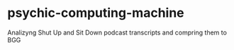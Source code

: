 # psychic-computing-machine
Analizyng Shut Up and Sit Down podcast transcripts and compring them to BGG
